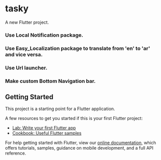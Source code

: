 # tasky

A new Flutter project.

### Use Local Notification package. 
### Use Easy_Localization package to translate from 'en' to 'ar' and vice versa. 
### Use Url launcher.
### Make custom Bottom Navigation bar.

## Getting Started

This project is a starting point for a Flutter application.

A few resources to get you started if this is your first Flutter project:

- [Lab: Write your first Flutter app](https://flutter.dev/docs/get-started/codelab)
- [Cookbook: Useful Flutter samples](https://flutter.dev/docs/cookbook)

For help getting started with Flutter, view our
[online documentation](https://flutter.dev/docs), which offers tutorials,
samples, guidance on mobile development, and a full API reference.

